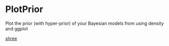 # PlotPrior
Plot the prior (with hyper-prior) of your Bayesian models from using density and ggplot

<object data="priordist.PDF" type="application/x-pdf" title="SamplePdf" width="500" height="720">
    <a href="priordist.PDF">shree</a> 
</object>


